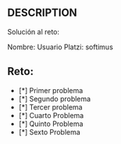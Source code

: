 ## DESCRIPTION

Solución al reto:

Nombre:
Usuario Platzi: softimus

## Reto:

- [*] Primer problema
- [*] Segundo problema
- [*] Tercer problema
- [*] Cuarto Problema
- [*] Quinto Problema
- [*] Sexto Problema
